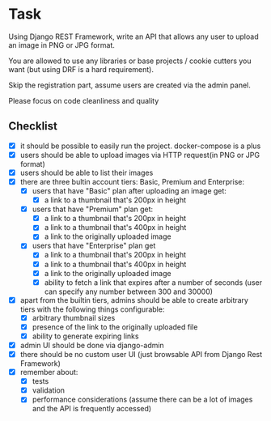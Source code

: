 # Task

Using Django REST Framework, write an API that allows any user to upload an image in PNG or JPG format.

You are allowed to use any libraries or base projects / cookie cutters you want (but using DRF is a hard requirement).

Skip the registration part, assume users are created via the admin panel.

Please focus on code cleanliness and quality


## Checklist

- [x] it should be possible to easily run the project. docker-compose is a plus
- [x] users should be able to upload images via HTTP request(in PNG or JPG format)
- [x] users should be able to list their images
- [x] there are three bultin account tiers: Basic, Premium and Enterprise:
    - [x] users that have "Basic" plan after uploading an image get:
        - [x] a link to a thumbnail that's 200px in height
    - [x] users that have "Premium" plan get:
        - [x] a link to a thumbnail that's 200px in height
        - [x] a link to a thumbnail that's 400px in height
        - [x] a link to the originally uploaded image
    - [x] users that have "Enterprise" plan get
        - [x] a link to a thumbnail that's 200px in height
        - [x] a link to a thumbnail that's 400px in height
        - [x] a link to the originally uploaded image
        - [x] ability to fetch a link that expires after a number of seconds (user can specify any number between 300 and 30000)
- [x] apart from the builtin tiers, admins should be able to create arbitrary tiers with the following things configurable:
    - [x] arbitrary thumbnail sizes
    - [x] presence of the link to the originally uploaded file
    - [x] ability to generate expiring links
- [x] admin UI should be done via django-admin
- [x] there should be no custom user UI (just browsable API from Django Rest Framework)
- [x] remember about:
    - [x] tests
    - [x] validation
    - [x] performance considerations (assume there can be a lot of images and the API is frequently accessed)